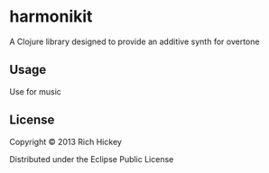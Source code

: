 # harmonikit

A Clojure library designed to provide an additive synth for overtone

## Usage

Use for music

## License

Copyright © 2013 Rich Hickey

Distributed under the Eclipse Public License
